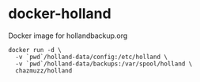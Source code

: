 # docker-holland
Docker image for hollandbackup.org


```
docker run -d \
  -v `pwd`/holland-data/config:/etc/holland \
  -v `pwd`/holland-data/backups:/var/spool/holland \
  chazmuzz/holland 
```
